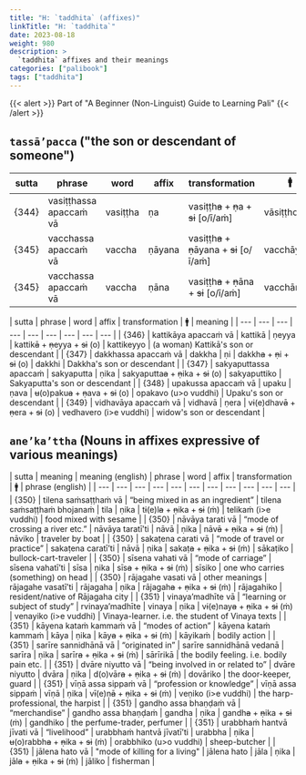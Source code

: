 ```yaml
---
title: "H: `taddhita` (affixes)"
linkTitle: "H: `taddhita`"
date: 2023-08-18
weight: 980
description: >
  `taddhita` affixes and their meanings
categories: ["palibook"]
tags: ["taddhita"]
---
```


{{< alert >}}
Part of "A Beginner (Non-Linguist) Guide to Learning Pali"
{{< /alert >}}

## `tassā’pacca` ("the son or descendant of someone")

| sutta | phrase | word | affix | transformation | 🚹 | 🚺 | 🚻 | meaning |
| --- | --- | --- | --- | --- | --- | --- | --- | --- |
| {344} | vasiṭṭhassa apaccaṁ vā | vasiṭṭha | ṇa | vasiṭṭh~~a~~ + ~~ṇ~~a + ~~si~~ [o/ī/aṁ] | vāsiṭṭho | vāsiṭṭhī | vāsiṭṭhaṁ | Vasiṭṭha's son/daughter/clan |
| {345} | vacchassa apaccaṁ vā | vaccha | ṇāyana | vasiṭṭh~~a~~ + ~~ṇ~~āyana + ~~si~~ [o/ī/aṁ] | vacchāyano | vacchāyanī | vacchāyanaṁ | Vaccha's son/daughter/clan |
| {345} | vacchassa apaccaṁ vā | vaccha | ṇāna | vasiṭṭh~~a~~ + ~~ṇ~~āna + ~~si~~ [o/ī/aṁ] | vacchāno | vacchānī | vacchānaṁ | Vaccha's son/daughter/clan |

| sutta | phrase | word | affix | transformation | 🚹 | meaning |
| --- | --- | --- | --- | --- | --- | --- | --- | --- |
| {346} | kattikāya apaccaṁ vā | kattikā | ṇeyya | kattik~~ā~~ + ~~ṇ~~eyya + ~~si~~ (o) | kattikeyyo | (a woman) Kattikā's son or descendant |
| {347} | dakkhassa apaccaṁ vā | dakkha | ṇi | dakkh~~a~~ + ~~ṇ~~i + ~~si~~ (o) | dakkhi | Dakkha's son or descendant |
| {347} | sakyaputtassa apaccaṁ | sakyaputta | ṇika | sakyaputta~~a~~ + ~~ṇ~~ika + ~~si~~ (o) | sakyaputtiko | Sakyaputta's son or descendant |
| {348} | upakussa apaccaṁ vā | upaku | ṇava | ~~u~~(o)paku~~a~~ + ~~ṇ~~ava + ~~si~~ (o) | opakavo (u>o vuddhi) | Upaku's son or descendant |
| {349} | vidhavāya apaccaṁ vā | vidhavā | ṇera | v~~i~~(e)dhav~~ā~~ + ~~ṇ~~era + ~~si~~ (o) | vedhavero (i>e vuddhi) | widow's son or descendant |

## `ane’ka’ttha` (Nouns in affixes expressive of various meanings)

| sutta | meaning | meaning (english) | phrase | word | affix | transformation | 🚹 | phrase (english) |
| --- | --- | --- | --- | --- | --- | --- | --- | --- | --- | --- |
| {350} | tilena saṁsaṭṭhaṁ vā | “being mixed in as an ingredient” | tilena saṁsaṭṭhaṁ bhojanaṁ | tila | ṇika | t~~i~~(e)l~~a~~ + ~~ṇ~~ika + ~~si~~ (ṁ) | telikaṁ (i>e vuddhi) | food mixed with sesame |
| {350} | nāvāya tarati vā | “mode of crossing a river etc.” | nāvāya taratī’ti | nāvā | ṇika | nāv~~ā~~ + ~~ṇ~~ika + ~~si~~ (ṁ) | nāviko | traveler by boat |
| {350} | sakaṭena carati vā | “mode of travel or practice” | sakaṭena caratī’ti | nāvā | ṇika | sakaṭ~~a~~ + ~~ṇ~~ika + ~~si~~ (ṁ) | sākaṭiko | bullock-cart-traveler |
| {350} | sīsena vahati vā | “mode of carriage” | sīsena vahatī’ti | sīsa | ṇika | sīs~~a~~ + ~~ṇ~~ika + ~~si~~ (ṁ) | sīsiko | one who carries (something) on head |
| {350} | rājagahe vasati vā | other meanings | rājagahe vasatī’ti | rājagaha | ṇika | rājagah~~a~~ + ~~ṇ~~ika + ~~si~~ (ṁ) | rājagahiko | resident/native of Rājagaha city |
| {351} | vinaya’madhīte vā | “learning or subject of study” | rvinaya’madhīte | vinaya | ṇika | v~~i~~(e)nay~~a~~ + ~~ṇ~~ika + ~~si~~ (ṁ) | venayiko (i>e vuddhi) | Vinaya-learner. i.e. the student of Vinaya texts |
| {351} | kāyena kataṁ kammaṁ vā | “modes of action” | kāyena kataṁ kammaṁ | kāya | ṇika | kāy~~a~~ + ~~ṇ~~ika + ~~si~~ (ṁ) | kāyikaṁ | bodily action |
| {351} | sarīre sannidhānā vā | “originated in” | sarīre sannidhānā vedanā | sarīra | ṇika | sarīr~~a~~ + ~~ṇ~~ika + ~~si~~ (ṁ) | sārīrikā | the bodily feeling. i.e. bodily pain etc. |
| {351} | dvāre niyutto vā | “being involved in or related to” | dvāre niyutto | dvāra | ṇika | d(o)vār~~a~~ + ~~ṇ~~ika + ~~si~~ (ṁ) | dovāriko | the door-keeper, guard |
| {351} | vīṇā assa sippaṁ vā | “profession or knowledge” | vīṇā assa sippaṁ | vīṇā | ṇika | v~~ī~~(e)ṇ~~ā~~ + ~~ṇ~~ika + ~~si~~ (ṁ) | veṇiko (i>e vuddhi) | the harp-professional, the harpist |
| {351} | gandho assa bhaṇḍaṁ vā | “merchandise” | gandho assa bhaṇḍaṁ | gandha | ṇika | gandh~~a~~ + ~~ṇ~~ika + ~~si~~ (ṁ) | gandhiko | the perfume-trader, perfumer |
| {351} | urabbhaṁ hantvā jīvati vā | “livelihood” | urabbhaṁ hantvā jīvatī’ti | urabbha | ṇika | ~~u~~(o)rabbh~~a~~ + ~~ṇ~~ika + ~~si~~ (ṁ) | orabbhiko (u>o vuddhi) | sheep-butcher |
| {351} | jālena hato vā | "mode of killing for a living" | jālena hato | jāla | ṇika | jāl~~a~~ + ~~ṇ~~ika + ~~si~~ (ṁ) | jāliko | fisherman |
